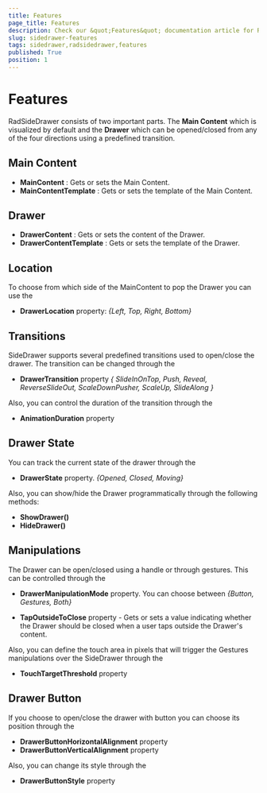```yaml
---
title: Features
page_title: Features
description: Check our &quot;Features&quot; documentation article for RadSideDrawer for UWP control.
slug: sidedrawer-features
tags: sidedrawer,radsidedrawer,features
published: True
position: 1
---
```


# Features

RadSideDrawer consists of two important parts. The **Main Content** which is visualized by default and the **Drawer** which can be opened/closed from any of the four directions using a predefined transition. 

## Main Content

* **MainContent** : Gets or sets the Main Content.
* **MainContentTemplate** : Gets or sets the template of the Main Content.

## Drawer

* **DrawerContent** : Gets or sets the content of the Drawer.
* **DrawerContentTemplate** : Gets or sets the template of the Drawer.

## Location

To choose from which side of the MainContent to pop the Drawer you can use the 

* **DrawerLocation** property: *{Left, Top, Right, Bottom}*

## Transitions

SideDrawer supports several predefined transitions used to open/close the drawer. The transition can be changed through the

* **DrawerTransition** property *{ SlideInOnTop, Push, Reveal, ReverseSlideOut, ScaleDownPusher, ScaleUp, SlideAlong }*

Also, you can control the duration of the transition through the 

* **AnimationDuration** property

## Drawer State

You can track the current state of the drawer through the 

* **DrawerState** property. *{Opened, Closed, Moving}*

Also, you can show/hide the Drawer programmatically through the following methods:

* **ShowDrawer()**
* **HideDrawer()**


## Manipulations

The Drawer can be open/closed using a handle or through gestures. This can be controlled through the 

* **DrawerManipulationMode** property. You can choose between *{Button, Gestures, Both}*

* **TapOutsideToClose** property -  Gets or sets a value indicating whether the Drawer should be closed when a user taps outside the Drawer's content.

Also, you can define the touch area in pixels that will trigger the Gestures manipulations over the SideDrawer through the

* **TouchTargetThreshold** property
 


## Drawer Button

If you choose to open/close the drawer with button you can choose its position through the

* **DrawerButtonHorizontalAlignment** property
* **DrawerButtonVerticalAlignment** property

Also, you can change its style through the 

* **DrawerButtonStyle** property